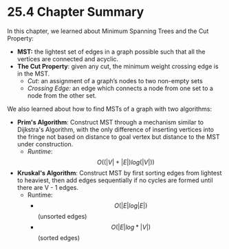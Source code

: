 # 25.4 Chapter Summary

In this chapter, we learned about Minimum Spanning Trees and the Cut Property:

* **MST:** the lightest set of edges in a graph possible such that all the vertices are connected and acyclic.&#x20;
* **The Cut Property**: given any cut, the minimum weight crossing edge is in the MST.
  * _Cut_:  an assignment of a graph’s nodes to two non-empty sets&#x20;
  * _Crossing Edge:_ an edge which connects a node from one set to a node from the other set.

We also learned about how to find MSTs of a graph with two algorithms:&#x20;

* **Prim's Algorithm**: Construct MST through a mechanism similar to Dijkstra's Algorithm, with the only difference of inserting vertices into the fringe not based on distance to goal vertex but distance to the MST under construction.&#x20;
  * _Runtime_: $$O((|V| + |E| )log(|V|))$$
* **Kruskal's Algorithm**: Construct MST by first sorting edges from lightest to heaviest, then add edges sequentially if no cycles are formed until there are V - 1 edges.
  * Runtime:&#x20;
    * $$O(|E| log |E|)$$ (unsorted edges)
    * $$O(|E| log* |V|)$$ (sorted edges)&#x20;
